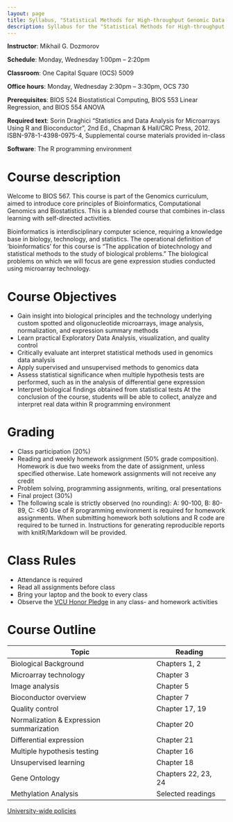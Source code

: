 ```yaml
---
layout: page
title: Syllabus, "Statistical Methods for High-throughput Genomic Data I" course, BIOS 567
description: Syllabus for the "Statistical Methods for High-throughput Genomic Data I" course BIOS 567
---
```


**Instructor**: 	Mikhail G. Dozmorov

**Schedule**: 		Monday, Wednesday 1:00pm – 2:20pm

**Classroom**: 		One Capital Square (OCS) 5009

**Office hours**: 	Monday, Wednesday 2:30pm – 3:30pm, OCS 730

**Prerequisites**: BIOS 524 Biostatistical Computing, BIOS 553 Linear Regression, and BIOS 554 ANOVA

**Required text**: Sorin Draghici “Statistics and Data Analysis for Microarrays Using R and Bioconductor”, 2nd Ed., Chapman & Hall/CRC Press, 2012. ISBN-978-1-4398-0975-4, Supplemental course materials provided in-class

**Software**: 	The R programming environment

# Course description

Welcome to BIOS 567. This course is part of the Genomics curriculum, aimed to introduce core principles of Bioinformatics, Computational Genomics and Biostatistics. This is a blended course that combines in-class learning with self-directed activities.

Bioinformatics is interdisciplinary computer science, requiring a knowledge base in biology, technology, and statistics. The operational definition of ‘bioinformatics’ for this course is “The application of biotechnology and statistical methods to the study of biological problems.” The biological problems on which we will focus are gene expression studies conducted using microarray technology.

# Course Objectives

* Gain insight into biological principles and the technology underlying custom spotted and oligonucleotide microarrays, image analysis, normalization, and expression summary methods
* Learn practical Exploratory Data Analysis, visualization, and quality control
* Critically evaluate ant interpret statistical methods used in genomics data analysis
* Apply supervised and unsupervised methods to genomics data
* Assess statistical significance when multiple hypothesis tests are performed, such as in the analysis of differential gene expression
* Interpret biological findings obtained from statistical tests
At the conclusion of the course, students will be able to collect, analyze and interpret real data within R programming environment

# Grading

* Class participation (20%)
* Reading and weekly homework assignment (50% grade composition). Homework is due two weeks from the date of assignment, unless specified otherwise. Late homework assignments will not receive any credit
* Problem solving, programming assignments, writing, oral presentations 
* Final project (30%)
* The following scale is strictly observed (no rounding): A: 90-100, B: 80-89, C: <80
Use of R programming environment is required for homework assignments. When submitting homework both solutions and R code are required to be turned in. Instructions for generating reproducible reports with knitR/Markdown will be provided.

# Class Rules

* Attendance is required
* Read all assignments before class
* Bring your laptop and the book to every class
* Observe the [VCU Honor Pledge](https://students.vcu.edu/studentconduct/vcu-honor-system/academic-misconduct-/honor-pledge/) in any class- and homework activities

# Course Outline

| Topic                                    | Reading             |
|------------------------------------------|---------------------|
| Biological Background                    | Chapters 1, 2       |
| Microarray technology                    | Chapter 3           |
| Image analysis                           | Chapter 5           |
| Bioconductor overview                    | Chapter 7           |
| Quality control                          | Chapter 17, 19      |
| Normalization & Expression summarization | Chapter 20          |
| Differential expression                  | Chapter 21          |
| Multiple hypothesis testing              | Chapter 16          |
| Unsupervised learning                    | Chapter 18          |
| Gene Ontology                            | Chapters 22, 23, 24 |
| Methylation Analysis                     | Selected readings   |

[University-wide policies](policies.html)